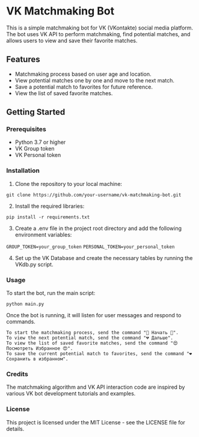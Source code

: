 # VK Matchmaking Bot

This is a simple matchmaking bot for VK (VKontakte) social media platform. The bot uses VK API to perform matchmaking, find potential matches, and allows users to view and save their favorite matches.

## Features

- Matchmaking process based on user age and location.
- View potential matches one by one and move to the next match.
- Save a potential match to favorites for future reference.
- View the list of saved favorite matches.

## Getting Started

### Prerequisites

- Python 3.7 or higher
- VK Group token
- VK Personal token

### Installation

1. Clone the repository to your local machine:

```git clone https://github.com/your-username/vk-matchmaking-bot.git```

2.  Install the required libraries:

```pip install -r requirements.txt```

3.  Create a .env file in the project root directory and add the following environment variables:

```GROUP_TOKEN=your_group_token```
```PERSONAL_TOKEN=your_personal_token```

4.  Set up the VK Database and create the necessary tables by running the VKdb.py script.

### Usage

To start the bot, run the main script:

```python main.py```

Once the bot is running, it will listen for user messages and respond to commands.

    To start the matchmaking process, send the command "💓 Начать 💓".
    To view the next potential match, send the command "💔 Дальше".
    To view the list of saved favorite matches, send the command "😍 Посмотреть Избранное 😍".
    To save the current potential match to favorites, send the command "❤ Сохранить в избранном".

### Credits

The matchmaking algorithm and VK API interaction code are inspired by various VK bot development tutorials and examples.

### License

This project is licensed under the MIT License - see the LICENSE file for details.
